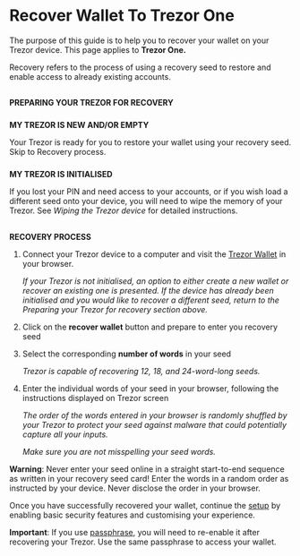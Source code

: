# Recover Wallet To Trezor One

The purpose of this guide is to help you to recover your wallet on your Trezor device. This page applies to **Trezor One.**

Recovery refers to the process of using a recovery seed to restore and enable access to already existing accounts.

##   

**PREPARING YOUR TREZOR FOR RECOVERY**

###   

**MY TREZOR IS NEW AND/OR EMPTY**

Your Trezor is ready for you to restore your wallet using your recovery seed. Skip to Recovery process.

###   

**MY TREZOR IS INITIALISED**

If you lost your PIN and need access to your accounts, or if you wish load a different seed onto your device, you will need to wipe the memory of your Trezor. See _Wiping the Trezor device_ for detailed instructions.

##   

**RECOVERY PROCESS**

  

1.  Connect your Trezor device to a computer and visit the [Trezor Wallet](https://wallet.trezor.io/) in your browser.  
      
    _If your Trezor is not initialised, an option to either create a new wallet or recover an existing one is presented. If the device has already been initialised and you would like to recover a different seed, return to the Preparing your Trezor for recovery section above._
2.  Click on the **recover wallet** button and prepare to enter you recovery seed
3.  Select the corresponding **number of words** in your seed  
      
    _Trezor is capable of recovering 12, 18, and 24-word-long seeds._
4.  Enter the individual words of your seed in your browser, following the instructions displayed on Trezor screen  
      
    _The order of the words entered in your browser is randomly shuffled by your Trezor to protect your seed against malware that could potentially capture all your inputs._  
      
    _Make sure you are not misspelling your seed words._

**Warning**: Never enter your seed online in a straight start-to-end sequence as written in your recovery seed card! Enter the words in a random order as instructed by your device. Never disclose the order in your browser.

Once you have successfully recovered your wallet, continue the [setup](https://coinstop.kayako.com/article/10-trezor-one-setup) by enabling basic security features and customising your experience.

**Important**: If you use [passphrase](https://coinstop.kayako.com/article/159-trezor-one-passphrase), you will need to re-enable it after recovering your Trezor. Use the same passphrase to access your wallet.